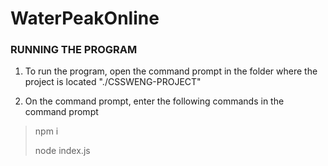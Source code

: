# WaterPeakOnline

### RUNNING THE PROGRAM
1. To run the program, open the command prompt in the folder where the project is located "./CSSWENG-PROJECT"

2. On the command prompt, enter the following commands in the command prompt
> npm i
>
> node index.js
